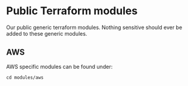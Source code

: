 # Public Terraform modules

Our public generic terraform modules. Nothing sensitive should ever be added to
these generic modules.

## AWS

AWS specific modules can be found under:

```
cd modules/aws
```
